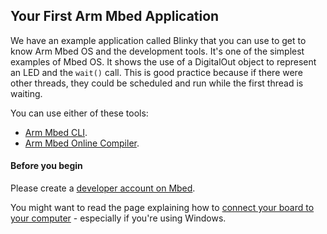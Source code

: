 ## Your First Arm Mbed Application

We have an example application called Blinky that you can use to get to know Arm Mbed OS and the development tools. It's one of the simplest examples of Mbed OS. It shows the use of a DigitalOut object to represent an LED and the `wait()` call. This is good practice because if there were other threads, they could be scheduled and run while the first thread is waiting.

You can use either of these tools:

* [Arm Mbed CLI](/docs/v5.4/tutorials/blinky-on-the-arm-mbed-online-compiler.html).
* [Arm Mbed Online Compiler](https://os.mbed.com/docs/v5.4/tutorials/blinky-on-arm-mbed-cli.html).

#### Before you begin

Please create a [developer account on Mbed](https://os.mbed.com/account/signup/).

You might want to read the page explaining how to [connect your board to your computer](/docs/v5.4/tutorials/serial-communication.html) - especially if you're using Windows.
